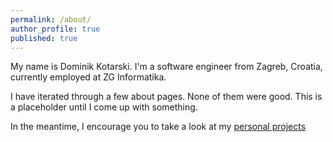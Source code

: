 ```yaml
---
permalink: /about/
author_profile: true
published: true
---
```


My name is Dominik Kotarski.
I'm a software engineer from Zagreb, Croatia, currently employed at ZG Informatika.

I have iterated through a few about pages. None of them were good.
This is a placeholder until I come up with something.

In the meantime, I encourage you to take a look at my [personal projects](/projects)
